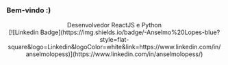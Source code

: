 ### Bem-vindo :)

<div align="center">
  Desenvolvedor ReactJS e Python
  <br>
</div>

<div align="center">  
  [![Linkedin Badge](https://img.shields.io/badge/-Anselmo%20Lopes-blue?style=flat-square&logo=Linkedin&logoColor=white&link=https://www.linkedin.com/in/anselmolopess)](https://www.linkedin.com/in/anselmolopess/)
</div>
